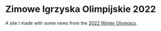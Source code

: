 # Zimowe Igrzyska Olimpijskie 2022

A site I made with some news from the [2022 Winter Olympics](https://en.wikipedia.org/wiki/2022_Winter_Olympics).